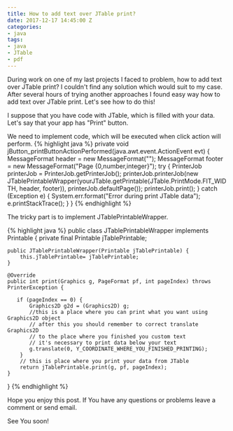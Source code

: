 ```yaml
---
title: How to add text over JTable print?
date: 2017-12-17 14:45:00 Z
categories:
- java
tags:
- java
- JTable
- pdf
---
```


During work on one of my last projects I faced to problem, how to add text over JTable print? I couldn't find any solution which would suit to my case. After several hours of trying another approaches I found easy way how to add text over JTable print. Let's see how to do this!

I suppose that you have code with JTable, which is filled with your data.
Let's say that your app has "Print" button.

We need to implement code, which will be executed when click action will perform.
{% highlight java %}
private void jButton_printButtonActionPerformed(java.awt.event.ActionEvent evt) {                                                
    MessageFormat header = new MessageFormat("");
    MessageFormat footer = new MessageFormat("Page {0,number,integer}");
    try {
        PrinterJob printerJob = PrinterJob.getPrinterJob();
        printerJob.printerJob(new JTablePrintableWrapper(yourJTable.getPrintable(JTable.PrintMode.FIT_WIDTH, header, footer)), printerJob.defaultPage());
        printerJob.print();
    } catch (Exception e) {
       System.err.format("Error during print JTable data");
       e.printStackTrace();
    }
}
{% endhighlight %}

The tricky part is to implement JTablePrintableWrapper.

{% highlight java %}
public class JTablePrintableWrapper implements Printable {
    private final Printable jTablePrintable;

    public JTablePrintableWrapper(Printable jTablePrintable) {
        this.jTablePrintable= jTablePrintable;
    }

    @Override
    public int print(Graphics g, PageFormat pf, int pageIndex) throws PrinterException {

       if (pageIndex == 0) {
           Graphics2D g2d = (Graphics2D) g;
           //this is a place where you can print what you want using Graphics2D object
           // after this you should remember to correct translate Graphics2D
           // to the place where you finished you custom text
           // it's necessary to print data below your text
           g.translate(0, Y_COORDINATE_WHERE_YOU_FINISHED_PRINTING);
        }
        // this is place where you print your data from JTable
        return jTablePrintable.print(g, pf, pageIndex);
    }
}
{% endhighlight %}

Hope you enjoy this post. If You have any questions or problems leave a comment or send email.

See You soon!